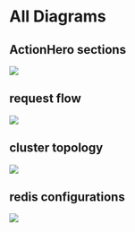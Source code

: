 # All Diagrams

## ActionHero sections
<img src="/images/actionheroGraphic.png" />

## request flow
<img src="/images/connection_flow.png" />

## cluster topology
<img src="/images/cluster.png" />

## redis configurations
<img src="/images/redis.png" />
